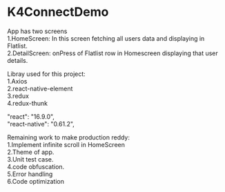 # K4ConnectDemo
App has two screens <br>
1.HomeScreen: In this screen fetching all users data and displaying in Flatlist.<br>
2.DetailScreen: onPress of Flatlist row in Homescreen displaying that user details.<br>

Libray used for this project: <br>
1.Axios <br>
2.react-native-element <br>
3.redux <br>
4.redux-thunk <br>

"react": "16.9.0", <br>
"react-native": "0.61.2", <br>

Remaining work to make production reddy: <br>
1.Implement infinite scroll in HomeScreen <br>
2.Theme of app.<br>
3.Unit test case.<br>
4.code obfuscation. <br>
5.Error handling <br>
6.Code optimization

